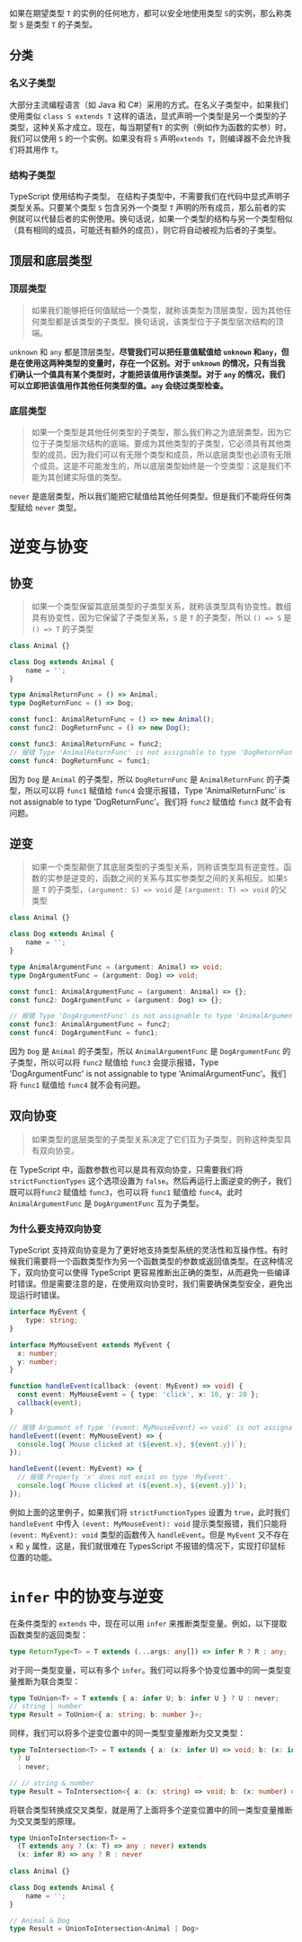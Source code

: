 如果在期望类型 `T` 的实例的任何地方，都可以安全地使用类型 `S`的实例，那么称类型 `S` 是类型 `T` 的子类型。



## 分类

### 名义子类型

大部分主流编程语言（如 Java 和 C#）采用的方式。在名义子类型中，如果我们使用类似 `class S extends T` 这样的语法，显式声明一个类型是另一个类型的子类型，这种关系才成立。现在，每当期望有`T` 的实例（例如作为函数的实参）时，我们可以使用 `S` 的一个实例。如果没有将 `S` 声明`extends T`，则编译器不会允许我们将其用作 `T`。

### 结构子类型

TypeScript 使用结构子类型。 在结构子类型中，不需要我们在代码中显式声明子类型关系。只要某个类型 `S` 包含另外一个类型 `T` 声明的所有成员，那么前者的实例就可以代替后者的实例使用。换句话说，如果一个类型的结构与另一个类型相似（具有相同的成员，可能还有额外的成员），则它将自动被视为后者的子类型。



## 顶层和底层类型

### 顶层类型

> 如果我们能够把任何值赋给一个类型，就称该类型为顶层类型，因为其他任何类型都是该类型的子类型。换句话说，该类型位于子类型层次结构的顶端。

`unknown` 和 `any` 都是顶层类型，**尽管我们可以把任意值赋值给 `unknown` 和`any`，但是在使用这两种类型的变量时，存在一个区别。对于 `unknown` 的情况，只有当我们确认一个值具有某个类型时，才能把该值用作该类型。对于 `any` 的情况，我们可以立即把该值用作其他任何类型的值。`any` 会绕过类型检查。**

### 底层类型

> 如果一个类型是其他任何类型的子类型，那么我们称之为底层类型，因为它位于子类型层次结构的底端。要成为其他类型的子类型，它必须具有其他类型的成员。因为我们可以有无限个类型和成员，所以底层类型也必须有无限个成员。这是不可能发生的，所以底层类型始终是一个空类型：这是我们不能为其创建实际值的类型。

`never` 是底层类型，所以我们能把它赋值给其他任何类型。但是我们不能将任何类型赋给 `never` 类型。



# 逆变与协变

## **协变**

> 如果一个类型保留其底层类型的子类型关系，就称该类型具有协变性。数组具有协变性，因为它保留了子类型关系，`S` 是 `T` 的子类型，所以 `() => S` 是 `() => T` 的子类型

```TypeScript
class Animal {}

class Dog extends Animal {
    name = '';
}

type AnimalReturnFunc = () => Animal;
type DogReturnFunc = () => Dog;

const func1: AnimalReturnFunc = () => new Animal();
const func2: DogReturnFunc = () => new Dog();

const func3: AnimalReturnFunc = func2;
// 报错 Type 'AnimalReturnFunc' is not assignable to type 'DogReturnFunc'.
const func4: DogReturnFunc = func1;
```

因为 `Dog` 是 `Animal` 的子类型，所以 `DogReturnFunc` 是 `AnimalReturnFunc` 的子类型，所以可以将 `func1` 赋值给 `func4` 会提示报错，Type 'AnimalReturnFunc' is not assignable to type 'DogReturnFunc'。我们将 `func2` 赋值给 `func3` 就不会有问题。



## **逆变**

> 如果一个类型颠倒了其底层类型的子类型关系，则称该类型具有逆变性。函数的实参是逆变的，函数之间的关系与其实参类型之间的关系相反。如果`S` 是 `T` 的子类型，`(argument: S) => void` 是 `(argument: T) => void` 的父类型

```TypeScript
class Animal {}

class Dog extends Animal {
    name = '';
}

type AnimalArgumentFunc = (argument: Animal) => void;
type DogArgumentFunc = (argument: Dog) => void;

const func1: AnimalArgumentFunc = (argument: Animal) => {};
const func2: DogArgumentFunc = (argument: Dog) => {};

// 报错 Type 'DogArgumentFunc' is not assignable to type 'AnimalArgumentFunc'.
const func3: AnimalArgumentFunc = func2;
const func4: DogArgumentFunc = func1;
```

因为 `Dog` 是 `Animal` 的子类型，所以 `AnimalArgumentFunc` 是 `DogArgumentFunc` 的子类型，所以可以将 `func2` 赋值给 `func3` 会提示报错，Type 'DogArgumentFunc' is not assignable to type 'AnimalArgumentFunc'。我们将 `func1` 赋值给 `func4` 就不会有问题。



## 双向协变

> 如果类型的底层类型的子类型关系决定了它们互为子类型，则称这种类型具有双向协变。

在 TypeScript 中，函数参数也可以是具有双向协变，只需要我们将 `strictFunctionTypes` 这个选项设置为 `false`。然后再运行上面逆变的例子，我们既可以将`func2` 赋值给 `func3`，也可以将 `func1` 赋值给 `func4`。此时  `AnimalArgumentFunc` 是 `DogArgumentFunc` 互为子类型。

### 为什么要支持双向协变

TypeScript 支持双向协变是为了更好地支持类型系统的灵活性和互操作性。有时候我们需要将一个函数类型作为另一个函数类型的参数或返回值类型。在这种情况下，双向协变可以使得 TypeScript 更容易推断出正确的类型，从而避免一些编译时错误。但是需要注意的是，在使用双向协变时，我们需要确保类型安全，避免出现运行时错误。

```TypeScript
interface MyEvent {
    type: string;
}

interface MyMouseEvent extends MyEvent {
  x: number;
  y: number;
}

function handleEvent(callback: (event: MyEvent) => void) {
  const event: MyMouseEvent = { type: 'click', x: 10, y: 20 };
  callback(event);
}

// 报错 Argument of type '(event: MyMouseEvent) => void' is not assignable to parameter of type '(event: MyEvent) => void'
handleEvent((event: MyMouseEvent) => {
  console.log(`Mouse clicked at (${event.x}, ${event.y})`);
});

handleEvent((event: MyEvent) => {
  // 报错 Property 'x' does not exist on type 'MyEvent'.
  console.log(`Mouse clicked at (${event.x}, ${event.y})`);
});
```

例如上面的这里例子，如果我们将 `strictFunctionTypes` 设置为 `true`，此时我们 `handleEvent` 中传入 `(event: MyMouseEvent): void` 提示类型报错，我们只能将 `(event: MyEvent): void` 类型的函数传入 `handleEvent`。但是 `MyEvent` 又不存在 `x` 和 `y` 属性，这是，我们就很难在 TypesScript 不报错的情况下，实现打印鼠标位置的功能。



# `infer` 中的协变与逆变

在条件类型的 `extends` 中，现在可以用 `infer` 来推断类型变量。例如，以下提取函数类型的返回类型：

```TypeScript
type ReturnType<T> = T extends (...args: any[]) => infer R ? R : any;
```

对于同一类型变量，可以有多个 `infer`。我们可以将多个协变位置中的同一类型变量推断为联合类型：

```TypeScript
type ToUnion<T> = T extends { a: infer U; b: infer U } ? U : never;
// string | number
type Result = ToUnion<{ a: string; b: number }>; 
```

同样，我们可以将多个逆变位置中的同一类型变量推断为交叉类型：

```TypeScript
type ToIntersection<T> = T extends { a: (x: infer U) => void; b: (x: infer U) => void }
  ? U
  : never;

// // string & number
type Result = ToIntersection<{ a: (x: string) => void; b: (x: number) => void }>; 
```

将联合类型转换成交叉类型，就是用了上面将多个逆变位置中的同一类型变量推断为交叉类型的原理。

```TypeScript
type UnionToIntersection<T> = 
  (T extends any ? (x: T) => any : never) extends 
  (x: infer R) => any ? R : never
  
class Animal {}

class Dog extends Animal {
    name = '';
}

// Animal & Dog
type Result = UnionToIntersection<Animal | Dog>
```